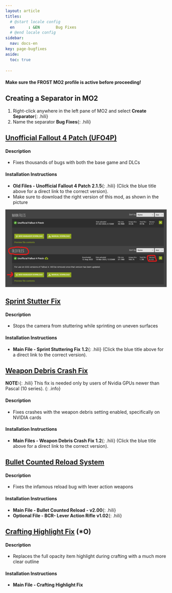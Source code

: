 ```yaml
---
layout: article
titles:
  # @start locale config
  en      : &EN       Bug Fixes
  # @end locale config
sidebar:
  nav: docs-en
key: page-bugfixes
aside:
  toc: true

---
```




#### Make sure the **FROST** MO2 profile is active before proceeding!


## Creating a Separator in MO2
1. Right-click anywhere in the left pane of MO2 and select **Create Separator**{: .hili}
2. Name the separator **Bug Fixes**{: .hili}


## [Unofficial Fallout 4 Patch (UFO4P)](https://www.nexusmods.com/fallout4/mods/4598?tab=files&file_id=270951&nmm=1)

#### Description
* Fixes thousands of bugs with both the base game and DLCs

#### Installation Instructions
  * **Old Files - Unofficial Fallout 4 Patch** **2.1.5**{: .hili} (Click the blue title above for a direct link to the correct version).
  * Make sure to download the right version of this mod, as shown in the picture

![UFO4P Download Picture](./assets/images/ufo4p.png)


## [Sprint Stutter Fix](https://www.nexusmods.com/Core/Libs/Common/Widgets/DownloadPopUp?id=196371&nmm=1&game_id=1151)

#### Description
* Stops the camera from stuttering while sprinting on uneven surfaces

#### Installation Instructions
* **Main File - Sprint Stuttering Fix** **1.2**{: .hili} (Click the blue title above for a direct link to the correct version).

## [Weapon Debris Crash Fix](https://www.nexusmods.com/Core/Libs/Common/Widgets/DownloadPopUp?id=194684&nmm=1&game_id=1151)

**NOTE:**{: .hili} This fix is needed only by users of Nvidia GPUs newer than Pascal (10 series).
{: .info}

#### Description
* Fixes crashes with the weapon debris setting enabled, specifically on NVIDIA cards

#### Installation Instructions
  * **Main Files - Weapon Debris Crash Fix** **1.2**{: .hili} (Click the blue title above for a direct link to the correct version).


## [Bullet Counted Reload System](https://www.nexusmods.com/fallout4/mods/41178)


#### Description
* Fixes the infamous reload bug with lever action weapons

#### Installation Instructions
* **Main File - Bullet Counted Reload**  **- v2.00**{: .hili}
* **Optional File - BCR- Lever Action Rifle** **v1.02**{: .hili}



## [Crafting Highlight Fix](https://www.nexusmods.com/fallout4/mods/27479) (*O)


#### Description
*  Replaces the full opacity item highlight during crafting with a much more clear outline

#### Installation Instructions
* **Main File - Crafting Highlight Fix**

